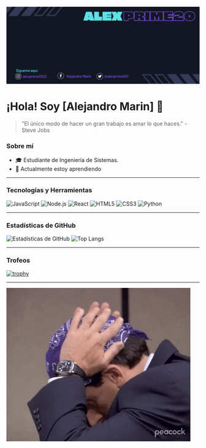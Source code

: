 ![Header](https://raw.githubusercontent.com/Alexprime20/Alexprime20/main/Alexprime20%20(4).png)

# ¡Hola! Soy [Alejandro Marin] 👋

> "El único modo de hacer un gran trabajo es amar lo que haces." - Steve Jobs

### Sobre mí
- 🎓 Estudiante de Ingeniería de Sistemas.
- 🌱 Actualmente estoy aprendiendo

---

### Tecnologías y Herramientas
![JavaScript](https://img.shields.io/badge/-JavaScript-black?style=flat-square&logo=javascript&logoWidth=40&logoHeight=40)
![Node.js](https://img.shields.io/badge/-Node.js-black?style=flat-square&logo=node.js&logoWidth=40&logoHeight=40)
![React](https://img.shields.io/badge/-React-black?style=flat-square&logo=react&logoWidth=40&logoHeight=40)
![HTML5](https://img.shields.io/badge/-HTML5-black?style=flat-square&logo=html5&logoWidth=40&logoHeight=40)
![CSS3](https://img.shields.io/badge/-CSS3-black?style=flat-square&logo=css3&logoWidth=40&logoHeight=40)
![Python](https://img.shields.io/badge/-Python-black?style=flat-square&logo=python&logoWidth=40&logoHeight=40)



---

### Estadísticas de GitHub
![Estadísticas de GitHub](https://github-readme-stats.vercel.app/api?username=Alexprime20&show_icons=true&theme=radical)
![Top Langs](https://github-readme-stats.vercel.app/api/top-langs/?username=Alexprime20&layout=compact&theme=radical)

---

### Trofeos
[![trophy](https://github-profile-trophy.vercel.app/?username=Alexprime20)](https://github.com/ryo-ma/github-profile-trophy)

---

![GIF](https://raw.githubusercontent.com/Alexprime20/Alexprime20/main/giphy.webp)

